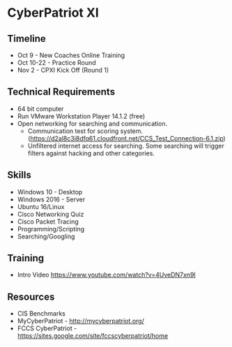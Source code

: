 # CyberPatriot XI

## Timeline

* Oct 9 - New Coaches Online Training
* Oct 10-22 - Practice Round
* Nov 2 - CPXI Kick Off (Round 1)

## Technical Requirements

* 64 bit computer
* Run VMware Workstation Player 14.1.2 (free)
* Open networking for searching and communication.
  * Communication test for scoring system. (https://d2al8c3i8dfq61.cloudfront.net/CCS_Test_Connection-6.1.zip)
  * Unfiltered internet access for searching.  Some searching will trigger filters against hacking and other categories.

## Skills

* Windows 10 - Desktop
* Windows 2016 - Server
* Ubuntu 16/Linux
* Cisco Networking Quiz
* Cisco Packet Tracing
* Programming/Scripting
* Searching/Googling

## Training

* Intro Video https://www.youtube.com/watch?v=4UveDN7xn9I

## Resources

* CIS Benchmarks
* MyCyberPatriot - http://mycyberpatriot.org/
* FCCS CyberPatriot - https://sites.google.com/site/fccscyberpatriot/home
